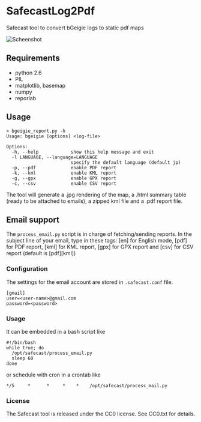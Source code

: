 # SafecastLog2Pdf

Safecast tool to convert bGeigie logs to static pdf maps

<img src="https://github.com/bidouilles/SafecastLog2Pdf/blob/master/samples/screenshot.jpg" alt="Scheenshot" title="Scheenshot" align="center" />

## Requirements

* python 2.6
* PIL
* matplotlib, basemap
* numpy
* reporlab

## Usage

    > bgeigie_report.py -h
    Usage: bgeigie [options] <log-file>

    Options:
      -h, --help            show this help message and exit
      -l LANGUAGE, --language=LANGUAGE
                            specify the default language (default jp)
      -p, --pdf             enable PDF report
      -k, --kml             enable KML report
      -g, --gpx             enable GPX report
      -c, --csv             enable CSV report

The tool will generate a .jpg rendering of the map, a .html summary table (ready to be attached to emails), a zipped kml file and a .pdf report file.

## Email support

The `process_email.py` script is in charge of fetching/sending reports.
In the subject line of your email, type in these tags: [en] for English mode, [pdf] for PDF report, [kml] for KML report, [gpx] for GPX report and [csv] for CSV report (default is [pdf][kml])

### Configuration
The settings for the email account are stored in `.safecast.conf` file.

    [gmail]
    user=<user-name>@gmail.com
    password=<password>

### Usage

It can be embedded in a bash script like

    #!/bin/bash
    while true; do
      /opt/safecast/process_email.py
      sleep 60
    done

or schedule with cron in a crontab like

    */5     *      *     *    *    /opt/safecast/process_mail.py

### License

The Safecast tool is released under the CC0 license. See CC0.txt for details.


